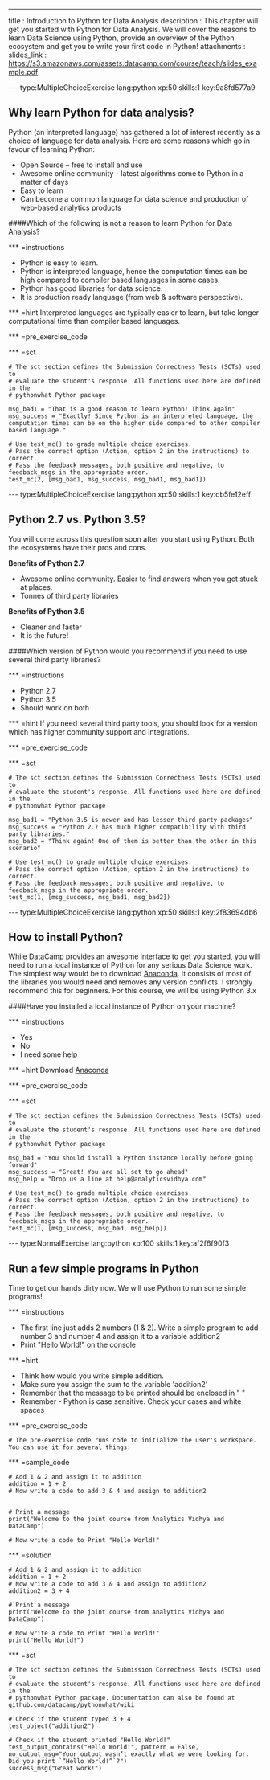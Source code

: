 ---
title       : Introduction to Python for Data Analysis
description : This chapter will get you started with Python for Data Analysis. We will cover the reasons to learn Data Science using Python, provide an overview of the Python ecosystem and get you to write your first code in Python!
attachments :
  slides_link : https://s3.amazonaws.com/assets.datacamp.com/course/teach/slides_example.pdf


--- type:MultipleChoiceExercise lang:python xp:50 skills:1 key:9a8fd577a9
## Why learn Python for data analysis?

Python (an interpreted language) has gathered a lot of interest recently as a choice of language for data analysis. Here are some reasons which go in favour of learning Python:

* Open Source – free to install and use
* Awesome online community - latest algorithms come to Python in a matter of days
* Easy to learn
* Can become a common language for data science and production of web-based analytics products

####Which of the following is not a reason to learn Python for Data Analysis?


*** =instructions
- Python is easy to learn.
- Python is interpreted language, hence the computation times can be high compared to compiler based languages in some cases.
- Python has good libraries for data science.
- It is production ready language (from web & software perspective).

*** =hint
Interpreted languages are typically easier to learn, but take longer computational time than compiler based languages. 

*** =pre_exercise_code


*** =sct
```{python}
# The sct section defines the Submission Correctness Tests (SCTs) used to
# evaluate the student's response. All functions used here are defined in the 
# pythonwhat Python package

msg_bad1 = "That is a good reason to learn Python! Think again"
msg_success = "Exactly! Since Python is an interpreted language, the computation times can be on the higher side compared to other compiler based language."

# Use test_mc() to grade multiple choice exercises. 
# Pass the correct option (Action, option 2 in the instructions) to correct.
# Pass the feedback messages, both positive and negative, to feedback_msgs in the appropriate order.
test_mc(2, [msg_bad1, msg_success, msg_bad1, msg_bad1]) 
```

--- type:MultipleChoiceExercise lang:python xp:50 skills:1 key:db5fe12eff
## Python 2.7 vs. Python 3.5?

You will come across this question soon after you start using Python. Both the ecosystems have their pros and cons.

**Benefits of Python 2.7**

* Awesome online community. Easier to find answers when you get stuck at places.
* Tonnes of third party libraries

**Benefits of Python 3.5**

* Cleaner and faster
* It is the future!

####Which version of Python would you recommend if you need to use several third party libraries?


*** =instructions
- Python 2.7
- Python 3.5
- Should work on both

*** =hint
If you need several third party tools, you should look for a version which has higher community support and integrations.

*** =pre_exercise_code


*** =sct
```{python}
# The sct section defines the Submission Correctness Tests (SCTs) used to
# evaluate the student's response. All functions used here are defined in the 
# pythonwhat Python package

msg_bad1 = "Python 3.5 is newer and has lesser third party packages"
msg_success = "Python 2.7 has much higher compatibility with third party libraries."
msg_bad2 = "Think again! One of them is better than the other in this scenario"

# Use test_mc() to grade multiple choice exercises. 
# Pass the correct option (Action, option 2 in the instructions) to correct.
# Pass the feedback messages, both positive and negative, to feedback_msgs in the appropriate order.
test_mc(1, [msg_success, msg_bad1, msg_bad2]) 
```

--- type:MultipleChoiceExercise lang:python xp:50 skills:1 key:2f83694db6
## How to install Python?

While DataCamp provides an awesome interface to get you started, you will need to run a local instance of Python for any serious Data Science work. The simplest way would be to download <a href="https://www.continuum.io/downloads"> Anaconda</a>. It consists of most of the libraries you would need and removes any version conflicts.
I strongly recommend this for beginners. For this course, we will be using Python 3.x


####Have you installed a local instance of Python on your machine?


*** =instructions
- Yes
- No
- I need some help

*** =hint
Download <a href="https://www.continuum.io/downloads"> Anaconda</a>

*** =pre_exercise_code


*** =sct
```{python}
# The sct section defines the Submission Correctness Tests (SCTs) used to
# evaluate the student's response. All functions used here are defined in the 
# pythonwhat Python package

msg_bad = "You should install a Python instance locally before going forward"
msg_success = "Great! You are all set to go ahead"
msg_help = "Drop us a line at help@analyticsvidhya.com"

# Use test_mc() to grade multiple choice exercises. 
# Pass the correct option (Action, option 2 in the instructions) to correct.
# Pass the feedback messages, both positive and negative, to feedback_msgs in the appropriate order.
test_mc(1, [msg_success, msg_bad, msg_help]) 
```

--- type:NormalExercise lang:python xp:100 skills:1 key:af2f6f90f3
## Run a few simple programs in Python

Time to get our hands dirty now. We will use Python to run some simple programs!

*** =instructions
- The first line just adds 2 numbers (1 & 2). Write a simple program to add number 3 and number 4 and assign it to a variable addition2
- Print "Hello World!" on the console


*** =hint
- Think how would you write simple addition.
- Make sure you assign the sum to the variable 'addition2'
- Remember that the message to be printed should be enclosed in " "
- Remember - Python is case sensitive. Check your cases and white spaces

*** =pre_exercise_code
```{python}
# The pre-exercise code runs code to initialize the user's workspace. You can use it for several things:
```

*** =sample_code
```{python}
# Add 1 & 2 and assign it to addition
addition = 1 + 2
# Now write a code to add 3 & 4 and assign to addition2


# Print a message
print("Welcome to the joint course from Analytics Vidhya and DataCamp")

# Now write a code to Print "Hello World!"

```


*** =solution
```{python}
# Add 1 & 2 and assign it to addition
addition = 1 + 2
# Now write a code to add 3 & 4 and assign to addition2
addition2 = 3 + 4

# Print a message
print("Welcome to the joint course from Analytics Vidhya and DataCamp")

# Now write a code to Print "Hello World!"
print("Hello World!")
```

*** =sct
```{python}
# The sct section defines the Submission Correctness Tests (SCTs) used to
# evaluate the student's response. All functions used here are defined in the 
# pythonwhat Python package. Documentation can also be found at github.com/datacamp/pythonwhat/wiki

# Check if the student typed 3 + 4
test_object("addition2")

# Check if the student printed "Hello World!"
test_output_contains("Hello World!", pattern = False, no_output_msg="Your output wasn’t exactly what we were looking for. Did you print `“Hello World!”`?")
success_msg("Great work!")
```
